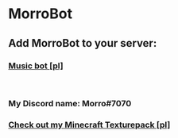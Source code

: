 # MorroBot

## Add MorroBot to your server:

### [Music bot [pl]](https://discord.com/api/oauth2/authorize?client_id=887050380058443798&permissions=8&scope=bot)

</br>

### My Discord name: Morro#7070

### [Check out my Minecraft Texturepack [pl]](https://github.com/itzMorro/MorroPack)
